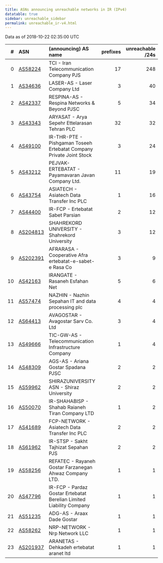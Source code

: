 ```yaml
---
title: ASNs announcing unreachable networks in IR (IPv4)
datatable: true
sidebar: unreachable_sidebar
permalink: unreachable_ir-v4.html
---
```


Data as of 2018-10-22 02:35:00 UTC


<div class="datatable-begin"></div>

|   # | ASN                                      | (announcing) AS name                                                |   prefixes |   unreachable /24s |
|----:|:-----------------------------------------|:--------------------------------------------------------------------|-----------:|-------------------:|
|   0 | [AS58224](unreachable_AS58224-v4.html)   | TCI - Iran Telecommunication Company PJS                            |         17 |                248 |
|   1 | [AS34636](unreachable_AS34636-v4.html)   | LASER-AS - Laser Company Ltd                                        |          3 |                 40 |
|   2 | [AS42337](unreachable_AS42337-v4.html)   | RESPINA-AS - Respina Networks &amp; Beyond PJSC                     |          5 |                 34 |
|   3 | [AS43343](unreachable_AS43343-v4.html)   | ARYASAT - Arya Sepehr Ettelarasan Tehran PLC                        |         32 |                 32 |
|   4 | [AS49100](unreachable_AS49100-v4.html)   | IR-THR-PTE - Pishgaman Toseeh Ertebatat Company Private Joint Stock |          3 |                 24 |
|   5 | [AS43212](unreachable_AS43212-v4.html)   | PEJVAK-ERTEBATAT - Payamavaran Javan Company Ltd.                   |         11 |                 19 |
|   6 | [AS43754](unreachable_AS43754-v4.html)   | ASIATECH - Asiatech Data Transfer Inc PLC                           |          1 |                 16 |
|   7 | [AS44400](unreachable_AS44400-v4.html)   | IR-FCP - Ertebatat Sabet Parsian                                    |          2 |                 12 |
|   8 | [AS204813](unreachable_AS204813-v4.html) | SHAHREKORD UNIVERSITY - Shahrekord University                       |          3 |                 12 |
|   9 | [AS202391](unreachable_AS202391-v4.html) | AFRARASA - Cooperative Afra ertebatat-e-sabet-e Rasa Co             |          3 |                  9 |
|  10 | [AS42163](unreachable_AS42163-v4.html)   | IRANGATE - Rasaneh Esfahan Net                                      |          5 |                  6 |
|  11 | [AS57474](unreachable_AS57474-v4.html)   | NAZHIN - Nazhin Sepahan IT and data processing plc                  |          4 |                  4 |
|  12 | [AS64413](unreachable_AS64413-v4.html)   | AVAGOSTAR - Avagostar Sarv Co. Ltd                                  |          3 |                  4 |
|  13 | [AS49666](unreachable_AS49666-v4.html)   | TIC-GW-AS - Telecommunication Infrastructure Company                |          1 |                  4 |
|  14 | [AS48309](unreachable_AS48309-v4.html)   | AGS-AS - Ariana Gostar Spadana PJSC                                 |          2 |                  2 |
|  15 | [AS59962](unreachable_AS59962-v4.html)   | SHIRAZUNIVERSITY ASN - Shiraz University                            |          2 |                  2 |
|  16 | [AS50070](unreachable_AS50070-v4.html)   | IR-SHAHABISP - Shahab Raianeh Tiran Company LTD                     |          1 |                  2 |
|  17 | [AS41689](unreachable_AS41689-v4.html)   | FCP-NETWORK - Asiatech Data Transfer Inc PLC                        |          2 |                  2 |
|  18 | [AS61962](unreachable_AS61962-v4.html)   | IR-STSP - Sakht Tajhizat Sepahan PJS                                |          2 |                  2 |
|  19 | [AS58256](unreachable_AS58256-v4.html)   | REFATEC - Rayaneh Gostar Farzanegan Ahwaz Company LTD.              |          1 |                  1 |
|  20 | [AS47796](unreachable_AS47796-v4.html)   | IR-FCP - Pardaz Gostar Ertebatat Berelian Limited Liability Company |          1 |                  1 |
|  21 | [AS51235](unreachable_AS51235-v4.html)   | ADG-AS - Araax Dade Gostar                                          |          1 |                  1 |
|  22 | [AS58262](unreachable_AS58262-v4.html)   | NRP-NETWORK - Nrp Network LLC                                       |          1 |                  1 |
|  23 | [AS201937](unreachable_AS201937-v4.html) | ARANETAS - Dehkadeh ertebatat aranet ltd                            |          1 |                  1 |

<div class="datatable-end"></div>